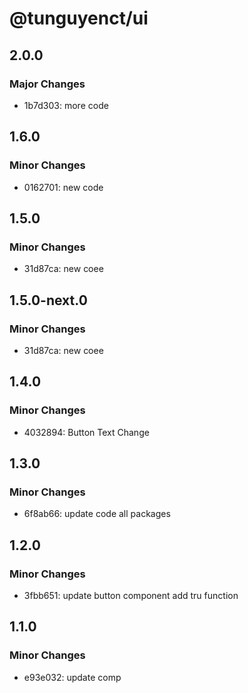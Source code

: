 # @tunguyenct/ui

## 2.0.0

### Major Changes

- 1b7d303: more code

## 1.6.0

### Minor Changes

- 0162701: new code

## 1.5.0

### Minor Changes

- 31d87ca: new coee

## 1.5.0-next.0

### Minor Changes

- 31d87ca: new coee

## 1.4.0

### Minor Changes

- 4032894: Button Text Change

## 1.3.0

### Minor Changes

- 6f8ab66: update code all packages

## 1.2.0

### Minor Changes

- 3fbb651: update button component
  add tru function

## 1.1.0

### Minor Changes

- e93e032: update comp
